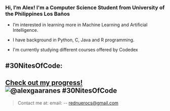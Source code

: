 ### Hi, I’m Alex! I'm a Computer Science Student from University of the Philippines Los Baños

 - I’m interested in learning more in Machine Learning and Artificial Intelligence.
   
 - I have background in Python, C, Java and R programming.
 
 - I'm currently studying different courses offered by Codedex

## #30NitesOfCode:
  [Check out my progress!](https://www.codedex.io/@alexgaaranes/30-nites-of-code)  
  ![@alexgaaranes #30NitesOfCode](https://www.codedex.io/api/petStatus?user=alexgaaranes)
---
> Contact me at:
> email: -- rednuerocs@gmail.com
